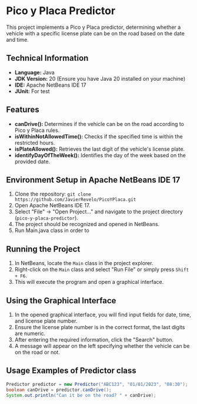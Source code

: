 # Pico y Placa Predictor

This project implements a Pico y Placa predictor, determining whether a vehicle with a specific license plate can be on the road based on the date and time.

## Technical Information

- **Language:** Java
- **JDK Version:** 20 (Ensure you have Java 20 installed on your machine)
- **IDE:** Apache NetBeans IDE 17
- **JUnit:** For test

## Features

- **canDrive():** Determines if the vehicle can be on the road according to Pico y Placa rules.
- **isWithinNotAllowedTime():** Checks if the specified time is within the restricted hours.
- **isPlateAllowed():** Retrieves the last digit of the vehicle's license plate.
- **identifyDayOfTheWeek():** Identifies the day of the week based on the provided date.

## Environment Setup in Apache NetBeans IDE 17

1. Clone the repository: `git clone https://github.com/JavierRevelo/PicoYPlaca.git`
2. Open Apache NetBeans IDE 17.
3. Select "File" -> "Open Project..." and navigate to the project directory (`pico-y-placa-predictor`).
4. The project should be recognized and opened in NetBeans.
5. Run Main.java class in order to

## Running the Project

1. In NetBeans, locate the `Main` class in the project explorer.
2. Right-click on the `Main` class and select "Run File" or simply press `Shift + F6`.
3. This will execute the program and open a graphical interface.

## Using the Graphical Interface

1. In the opened graphical interface, you will find input fields for date, time, and license plate number.
2. Ensure the license plate number is in the correct format, the last digits are numeric.
3. After entering the required information, click the "Search" button.
4. A message will appear on the left specifying whether the vehicle can be on the road or not.

## Usage Examples of Predictor class

```java
Predictor predictor = new Predictor("ABC123", "01/01/2023", "08:30");
boolean canDrive = predictor.canDrive();
System.out.println("Can it be on the road? " + canDrive);
